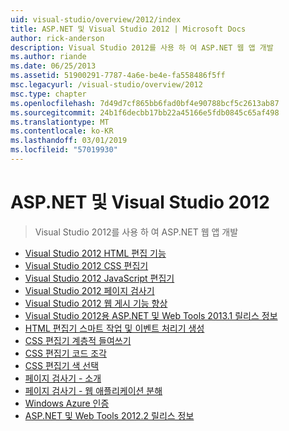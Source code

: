 ```yaml
---
uid: visual-studio/overview/2012/index
title: ASP.NET 및 Visual Studio 2012 | Microsoft Docs
author: rick-anderson
description: Visual Studio 2012를 사용 하 여 ASP.NET 웹 앱 개발
ms.author: riande
ms.date: 06/25/2013
ms.assetid: 51900291-7787-4a6e-be4e-fa558486f5ff
msc.legacyurl: /visual-studio/overview/2012
msc.type: chapter
ms.openlocfilehash: 7d49d7cf865bb6fad0bf4e90788bcf5c2613ab87
ms.sourcegitcommit: 24b1f6decbb17bb22a45166e5fdb0845c65af498
ms.translationtype: MT
ms.contentlocale: ko-KR
ms.lasthandoff: 03/01/2019
ms.locfileid: "57019930"
---
```

<a name="aspnet-and-visual-studio-2012"></a>ASP.NET 및 Visual Studio 2012
====================
> Visual Studio 2012를 사용 하 여 ASP.NET 웹 앱 개발


- [Visual Studio 2012 HTML 편집 기능](visual-studio-2012-html-editing-features.md)
- [Visual Studio 2012 CSS 편집기](visual-studio-2012-css-editor.md)
- [Visual Studio 2012 JavaScript 편집기](visual-studio-2012-javascript-editor.md)
- [Visual Studio 2012 페이지 검사기](visual-studio-2012-page-inspector.md)
- [Visual Studio 2012 웹 게시 기능 향상](visual-studio-2012-web-publishing-improvements.md)
- [Visual Studio 2012용 ASP.NET 및 Web Tools 2013.1 릴리스 정보](aspnet-and-web-tools-20131-for-visual-studio-2012.md)
- [HTML 편집기 스마트 작업 및 이벤트 처리기 생성](visual-studio-vnext-videos-html-editor-smart-tasks-and-event-handler-generation.md)
- [CSS 편집기 계층적 들여쓰기](visual-studio-vnext-videos-css-editor-hierarchical-indentation.md)
- [CSS 편집기 코드 조각](visual-studio-vnext-videos-css-editor-snippets.md)
- [CSS 편집기 색 선택](visual-studio-vnext-videos-css-editor-color-picker.md)
- [페이지 검사기 - 소개](visual-studio-vnext-videos-page-inspector-introduction.md)
- [페이지 검사기 - 웹 애플리케이션 분해](visual-studio-vnext-videos-page-inspector-decomposing-your-web-application.md)
- [Windows Azure 인증](windows-azure-authentication.md)
- [ASP.NET 및 Web Tools 2012.2 릴리스 정보](aspnet-and-web-tools-20122-release-notes-rtw.md)
